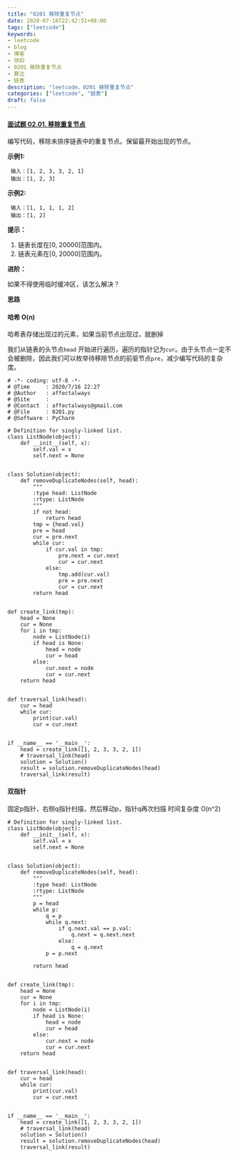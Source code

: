 ```yaml
---
title: "0201 移除重复节点"
date: 2020-07-16T22:42:51+08:00
tags: ["leetcode"]
keywords: 
- leetcode
- blog
- 博客
- 领扣
- 0201 移除重复节点
- 算法
- 链表
description: "leetcode，0201 移除重复节点"
categories: ["leetcode", "链表"]
draft: false
---
```


#### [面试题 02.01. 移除重复节点](https://leetcode-cn.com/problems/remove-duplicate-node-lcci/)

编写代码，移除未排序链表中的重复节点。保留最开始出现的节点。

**示例1:**

```
 输入：[1, 2, 3, 3, 2, 1]
 输出：[1, 2, 3]
```

**示例2:**

```
 输入：[1, 1, 1, 1, 2]
 输出：[1, 2]
```

**提示：**

1. 链表长度在[0, 20000]范围内。
2. 链表元素在[0, 20000]范围内。

**进阶：**

如果不得使用临时缓冲区，该怎么解决？



**思路**

#### 哈希 O(n)

哈希表存储出现过的元素，如果当前节点出现过，就删掉

我们从链表的头节点`head` 开始进行遍历，遍历的指针记为`cur`。由于头节点一定不会被删除，因此我们可以枚举待移除节点的前驱节点`pre`，减少编写代码的复杂度。



```
# -*- coding: utf-8 -*-
# @Time     : 2020/7/16 22:27
# @Author   : affectalways
# @Site     : 
# @Contact  : affectalways@gmail.com
# @File     : 0201.py
# @Software : PyCharm 

# Definition for singly-linked list.
class ListNode(object):
    def __init__(self, x):
        self.val = x
        self.next = None


class Solution(object):
    def removeDuplicateNodes(self, head):
        """
        :type head: ListNode
        :rtype: ListNode
        """
        if not head:
            return head
        tmp = {head.val}
        pre = head
        cur = pre.next
        while cur:
            if cur.val in tmp:
                pre.next = cur.next
                cur = cur.next
            else:
                tmp.add(cur.val)
                pre = pre.next
                cur = cur.next
        return head


def create_link(tmp):
    head = None
    cur = None
    for i in tmp:
        node = ListNode(i)
        if head is None:
            head = node
            cur = head
        else:
            cur.next = node
            cur = cur.next
    return head


def traversal_link(head):
    cur = head
    while cur:
        print(cur.val)
        cur = cur.next


if __name__ == '__main__':
    head = create_link([1, 2, 3, 3, 2, 1])
    # traversal_link(head)
    solution = Solution()
    result = solution.removeDuplicateNodes(head)
    traversal_link(result)

```

#### 双指针

固定p指针，右侧q指针扫描，然后移动p，指针q再次扫描
时间复杂度 O(n^2)

```
# Definition for singly-linked list.
class ListNode(object):
    def __init__(self, x):
        self.val = x
        self.next = None


class Solution(object):
    def removeDuplicateNodes(self, head):
        """
        :type head: ListNode
        :rtype: ListNode
        """
        p = head
        while p:
            q = p
            while q.next:
                if q.next.val == p.val:
                    q.next = q.next.next
                else:
                    q = q.next
            p = p.next

        return head


def create_link(tmp):
    head = None
    cur = None
    for i in tmp:
        node = ListNode(i)
        if head is None:
            head = node
            cur = head
        else:
            cur.next = node
            cur = cur.next
    return head


def traversal_link(head):
    cur = head
    while cur:
        print(cur.val)
        cur = cur.next


if __name__ == '__main__':
    head = create_link([1, 2, 3, 3, 2, 1])
    # traversal_link(head)
    solution = Solution()
    result = solution.removeDuplicateNodes(head)
    traversal_link(result)

```

